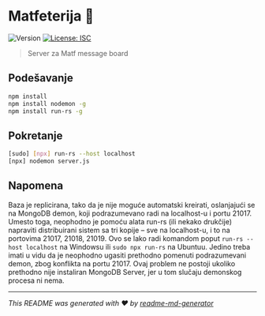 # Matfeterija 👋
![Version](https://img.shields.io/badge/version-1.0.0-blue.svg?cacheSeconds=2592000)
[![License: ISC](https://img.shields.io/badge/License-ISC-yellow.svg)](#)

> Server za Matf message board

## Podešavanje

```sh
npm install
npm install nodemon -g
npm install run-rs -g
```

## Pokretanje

```sh
[sudo] [npx] run-rs --host localhost
[npx] nodemon server.js
```

## Napomena

Baza je replicirana, tako da je nije moguće automatski kreirati, oslanjajući se na MongoDB demon, koji podrazumevano radi na localhost-u i portu 21017. Umesto toga, neophodno je pomoću alata run-rs (ili nekako drukčije) napraviti distribuirani sistem sa tri kopije – sve na localhost-u, i to na portovima 21017, 21018, 21019. Ovo se lako radi komandom poput `run-rs --host localhost` na Windowsu ili `sudo npx run-rs` na Ubuntuu. Jedino treba imati u vidu da je neophodno ugasiti prethodno pomenuti podrazumevani demon, zbog konflikta na portu 21017. Ovaj problem ne postoji ukoliko prethodno nije instaliran MongoDB Server, jer u tom slučaju demonskog procesa ni nema.

***
_This README was generated with ❤️ by [readme-md-generator](https://github.com/kefranabg/readme-md-generator)_
